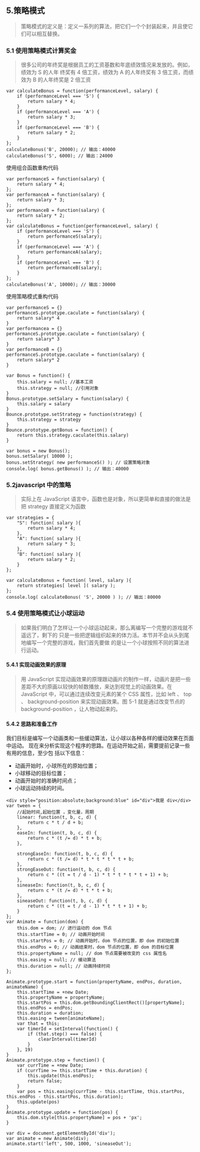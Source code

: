 ## 5.策略模式

> 策略模式的定义是：定义一系列的算法，把它们一个个封装起来，并且使它们可以相互替换。

### 5.1 使用策略模式计算奖金

> 很多公司的年终奖是根据员工的工资基数和年底绩效情况来发放的。例如，绩效为 S 的人年
> 终奖有 4 倍工资，绩效为 A 的人年终奖有 3 倍工资，而绩效为 B 的人年终奖是 2 倍工资

```
var calculateBonus = function(performanceLevel, salary) {
    if (performanceLevel === 'S') {
        return salary * 4;
    }
    if (performanceLevel === 'A') {
        return salary * 3;
    }
    if (performanceLevel === 'B') {
        return salary * 2;
    }
};
calculateBonus('B', 20000); // 输出：40000
calculateBonus('S', 6000); // 输出：24000
```

使用组合函数重构代码

```
var performanceS = function(salary) {
    return salary * 4;
};
var performanceA = function(salary) {
    return salary * 3;
};
var performanceB = function(salary) {
    return salary * 2;
};
var calculateBonus = function(performanceLevel, salary) {
    if (performanceLevel === 'S') {
        return performanceS(salary);
    }
    if (performanceLevel === 'A') {
        return performanceA(salary);
    }
    if (performanceLevel === 'B') {
        return performanceB(salary);
    }
};
calculateBonus('A', 10000); // 输出：30000
```

使用策略模式重构代码

```
var performanceS = {}
performanceS.prototype.caculate = function(salary) {
    return salary* 4
}
var performancea = {}
performanceS.prototype.caculate = function(salary) {
    return salary* 3
}
var performanceB = {}
performanceS.prototype.caculate = function(salary) {
    return salary* 2
}

var Bonus = function() {
    this.salary = null; //基本工资
    this.strategy = null; //引用对象
}
Bonus.prototype.setSalary = function(salary) {
    this.salary = salary
}
Bounce.prototype.setStrategy = function(strategy) {
    this.strategy = strategy
}
Bounce.prototype.getBonus = function() {
    return this.strategy.caculate(this.salary)
}

var bonus = new Bonus();
bonus.setSalary( 10000 );
bonus.setStrategy( new performanceS() ); // 设置策略对象
console.log( bonus.getBonus() ); // 输出：40000

```

### 5.2javascript 中的策略

> 实际上在 JavaScript 语言中，函数也是对象，所以更简单和直接的做法是把 strategy
> 直接定义为函数

```
var strategies = {
    "S": function( salary ){
        return salary * 4;
    },
    "A": function( salary ){
        return salary * 3;
    },
    "B": function( salary ){
        return salary * 2;
    }
};

var calculateBonus = function( level, salary ){
    return strategies[ level ]( salary );
};
console.log( calculateBonus( 'S', 20000 ) ); // 输出：80000
```

### 5.4 使用策略模式让小球运动

> 如果我们明白了怎样让一个小球运动起来，那么离编写一个完整的游戏就不遥远了，剩下的
> 只是一些把逻辑组织起来的体力活。本节并不会从头到尾地编写一个完整的游戏，我们首先要做
> 的是让一个小球按照不同的算法进行运动。

#### 5.4.1 实现动画效果的原理

> 用 JavaScript 实现动画效果的原理跟动画片的制作一样，动画片是把一些差距不大的原画以较快的帧数播放，来达到视觉上的动画效果。在 JavaScript 中，可以通过连续改变元素的某个 CSS
> 属性，比如 left 、 top 、 background-position 来实现动画效果。图 5-1 就是通过改变节点的
> background-position ，让人物动起来的。

#### 5.4.2 思路和准备工作

我们目标是编写一个动画类和一些缓动算法，让小球以各种各样的缓动效果在页面中运动。
现在来分析实现这个程序的思路。在运动开始之前，需要提前记录一些有用的信息，至少包
括以下信息：

-   动画开始时，小球所在的原始位置；
-   小球移动的目标位置；
-   动画开始时的准确时间点；
-   小球运动持续的时间。

```
<div style="position:absolute;background:blue" id="div">我是 div</div>
var tween = {
    //起始时间,起始位置 ，变化量，周期
    linear: function(t, b, c, d) {
        return c * t / d + b;
    },
    easeIn: function(t, b, c, d) {
        return c * (t /= d) * t + b;
    },

    strongEaseIn: function(t, b, c, d) {
        return c * (t /= d) * t * t * t * t + b;
    },
    strongEaseOut: function(t, b, c, d) {
        return c * ((t = t / d - 1) * t * t * t * t + 1) + b;
    },
    sineaseIn: function(t, b, c, d) {
        return c * (t /= d) * t * t + b;
    },
    sineaseOut: function(t, b, c, d) {
        return c * ((t = t / d - 1) * t * t + 1) + b;
    }
};
var Animate = function(dom) {
    this.dom = dom; // 进行运动的 dom 节点
    this.startTime = 0; // 动画开始时间
    this.startPos = 0; // 动画开始时，dom 节点的位置，即 dom 的初始位置
    this.endPos = 0; // 动画结束时，dom 节点的位置，即 dom 的目标位置
    this.propertyName = null; // dom 节点需要被改变的 css 属性名
    this.easing = null; // 缓动算法
    this.duration = null; // 动画持续时间
};

Animate.prototype.start = function(propertyName, endPos, duration, animateName) {
    this.startTime = +new Date;
    this.propertyName = propertyName;
    this.startPos = this.dom.getBoundingClientRect()[propertyName];
    this.endPos = endPos;
    this.duration = duration;
    this.easing = tween[animateName];
    var that = this;
    var timerId = setInterval(function() {
        if (that.step() === false) {
            clearInterval(timerId)
        }
    }, 19)
}
Animate.prototype.step = function() {
    var currTime = +new Date;
    if (currTime >= this.startTime + this.duration) {
        this.update(this.endPos);
        return false;
    }
    var pos = this.easing(currTime - this.startTime, this.startPos, this.endPos - this.startPos, this.duration);
    this.update(pos)
}
Animate.prototype.update = function(pos) {
    this.dom.style[this.propertyName] = pos + 'px';
}

var div = document.getElementById('div');
var animate = new Animate(div);
animate.start('left', 500, 1000, 'sineaseOut');
```
